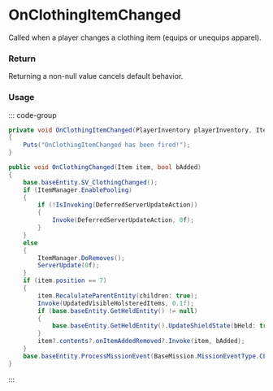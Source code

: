 # OnClothingItemChanged
<Badge type="info" text="Player"/><Badge type="danger" text="Carbon Compatible"/><Badge type="warning" text="Oxide Compatible"/>
Called when a player changes a clothing item (equips or unequips apparel).

### Return
Returning a non-null value cancels default behavior.

### Usage
::: code-group
```csharp [Example]
private void OnClothingItemChanged(PlayerInventory playerInventory, Item item, bool bAdded)
{
	Puts("OnClothingItemChanged has been fired!");
}
```
```csharp [Source — Assembly-CSharp @ PlayerInventory]
public void OnClothingChanged(Item item, bool bAdded)
{
	base.baseEntity.SV_ClothingChanged();
	if (ItemManager.EnablePooling)
	{
		if (!IsInvoking(DeferredServerUpdateAction))
		{
			Invoke(DeferredServerUpdateAction, 0f);
		}
	}
	else
	{
		ItemManager.DoRemoves();
		ServerUpdate(0f);
	}
	if (item.position == 7)
	{
		item.RecalulateParentEntity(children: true);
		Invoke(UpdatedVisibleHolsteredItems, 0.1f);
		if (base.baseEntity.GetHeldEntity() != null)
		{
			base.baseEntity.GetHeldEntity().UpdateShieldState(bHeld: true);
		}
		item?.contents?.onItemAddedRemoved?.Invoke(item, bAdded);
	}
	base.baseEntity.ProcessMissionEvent(BaseMission.MissionEventType.CLOTHINGCHANGED, 0, 0f);
}

```
:::
